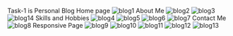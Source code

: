 Task-1 is Personal Blog
Home page
![blog1](https://user-images.githubusercontent.com/85801018/127648135-93ebd398-1100-4e9e-984b-edee53532e4e.PNG)
About Me
![blog2](https://user-images.githubusercontent.com/85801018/127648911-75b4a989-2509-4228-82c5-517bbbc81042.PNG)
![blog3](https://user-images.githubusercontent.com/85801018/127648914-64a7d372-0118-45a1-84b4-a3dedf593a17.PNG)
![blog14](https://user-images.githubusercontent.com/85801018/127649065-85f94b11-9b96-4a23-9c7b-e991cf390ed1.PNG)
Skills and Hobbies
![blog4](https://user-images.githubusercontent.com/85801018/127648918-006f809e-2016-4bf6-b37d-0c8070770907.PNG)
![blog5](https://user-images.githubusercontent.com/85801018/127648924-7813ad2f-8476-4c12-8c0e-f86ba51646da.PNG)
![blog6](https://user-images.githubusercontent.com/85801018/127648945-eb225860-7684-439a-b286-d0865f0d7a18.PNG)
![blog7](https://user-images.githubusercontent.com/85801018/127648951-8419a01c-2cc1-41f1-8be0-fb149aa7c98e.PNG)
Contact Me
![blog8](https://user-images.githubusercontent.com/85801018/127648957-cadf7ecd-bb16-40d6-bee3-5251cfdcc570.PNG)
Responsive Page
![blog9](https://user-images.githubusercontent.com/85801018/127648968-396f75b3-0ac1-4061-a6a1-0d3bffdfe48c.PNG)
![blog10](https://user-images.githubusercontent.com/85801018/127649047-21d821fd-ed6c-4a3b-abe2-63b5778cc4ce.PNG)
![blog11](https://user-images.githubusercontent.com/85801018/127649054-8778cd4a-e2e0-4a1c-b51d-af1998a352fe.PNG)
![blog12](https://user-images.githubusercontent.com/85801018/127649058-74ba7483-5aa2-4d4b-aa04-a60e74142528.PNG)
![blog13](https://user-images.githubusercontent.com/85801018/127649061-b26578da-867e-4d9a-80b2-75dac4250e0d.PNG)


